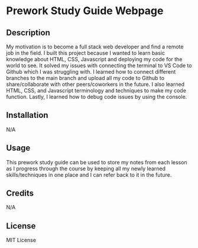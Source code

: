 # Prework Study Guide Webpage

## Description

My motivation is to become a full stack web developer and find a remote job in the field. I built this project because I wanted to learn basic knowledge about HTML, CSS, Javascript and deploying my code for the world to see. It solved my issues with connecting the terminal to VS Code to Github which I was struggling with. I learned how to connect different branches to the main branch and upload all my code to Github to share/collaborate with other peers/coworkers in the future. I also learned HTML, CSS, and Javascript terminology and techniques to make my code function. Lastly, I learned how to debug code issues by using the console.


## Installation 
N/A

## Usage

This prework study guide can be used to store my notes from each lesson as I progress through the course by keeping all my newly learned skills/techniques in one place and I can refer back to it in the future. 

## Credits

N/A

## License

MIT License

